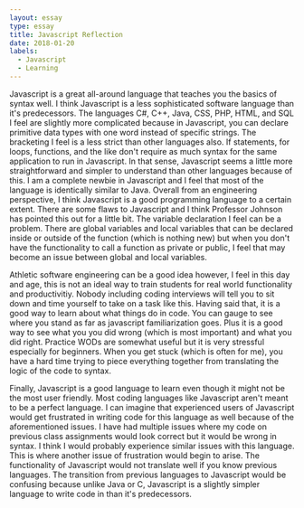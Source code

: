```yaml
---
layout: essay
type: essay
title: Javascript Reflection
date: 2018-01-20
labels:
  - Javascript
  - Learning
---
```


Javascript is a great all-around language that teaches you the basics of syntax well.  I think Javascript is a less sophisticated software language than it's predecessors.  The languages C#, C++, Java, CSS, PHP, HTML, and SQL I feel are slightly more complicated because in Javascript, you can declare primitive data types with one word instead of specific strings.  The bracketing I feel is a less strict than other languages also.  If statements, for loops, functions, and the like don't require as much syntax for the same application to run in Javascript.  In that sense, Javascript seems a little more straightforward and simpler to understand than other languages because of this.  I am a complete newbie in Javascript and I feel that most of the language is identically similar to Java.  Overall from an engineering perspective, I think Javascript is a good programming language to a certain extent.  There are some flaws to Javascript and I think Professor Johnson has pointed this out for a little bit.  The variable declaration I feel can be a problem.  There are global variables and local variables that can be declared inside or outside of the function (which is nothing new) but when you don't have the functionality to call a function as private or public, I feel that may become an issue between global and local variables.
	
Athletic software engineering can be a good idea however, I feel in this day and age, this is not an ideal way to train students for real world functionality and productivitiy.  Nobody including coding interviews will tell you to sit down and time yourself to take on a task like this.  Having said that, it is a good way to learn about what things do in code.  You can gauge to see where you stand as far as javascript familiarization goes.  Plus it is a good way to see what you you did wrong (which is most important) and what you did right.  Practice WODs are somewhat useful but it is very stressful especially for beginners.  When you get stuck (which is often for me), you have a hard time trying to piece everything together from translating the logic of the code to syntax.  
	
Finally, Javascript is a good language to learn even though it might not be the most user friendly.  Most coding languages like Javascript aren't meant to be a perfect language.  I can imagine that experienced users of Javascript would get frustrated in writing code for this language as well because of the aforementioned issues.  I have had multiple issues where my code on previous class assignments would look correct but it would be wrong in syntax.  I think I would probably experience similar issues with this language.  This is where another issue of frustration would begin to arise.  The functionality of Javascript would not translate well if you know previous languages.  The transition from previous languages to Javascript would be confusing because unlike Java or C, Javascript is a slightly simpler language to write code in than it's predecessors. 

